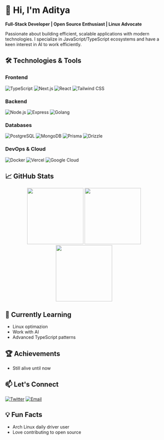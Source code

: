 # 👋 Hi, I'm Aditya

**Full-Stack Developer | Open Source Enthusiast | Linux Advocate**

Passionate about building efficient, scalable applications with modern technologies. I specialize in JavaScript/TypeScript ecosystems and have a keen interest in AI to work efficiently.

## 🛠️ Technologies & Tools

### Frontend
![TypeScript](https://img.shields.io/badge/-TypeScript-3178C6?style=flat&logo=typescript&logoColor=white)
![Next.js](https://img.shields.io/badge/-Next.js-000000?style=flat&logo=next.js&logoColor=white)
![React](https://img.shields.io/badge/-React-61DAFB?style=flat&logo=react&logoColor=black)
![Tailwind CSS](https://img.shields.io/badge/-Tailwind_CSS-38B2AC?style=flat&logo=tailwind-css&logoColor=white)

### Backend
![Node.js](https://img.shields.io/badge/-Node.js-339933?style=flat&logo=node.js&logoColor=white)
![Express](https://img.shields.io/badge/-Express-000000?style=flat&logo=express&logoColor=white)
![Golang](https://img.shields.io/badge/-Golang-E0234E?style=flat&logo=golang&logoColor=white)

### Databases
![PostgreSQL](https://img.shields.io/badge/-PostgreSQL-4169E1?style=flat&logo=postgresql&logoColor=white)
![MongoDB](https://img.shields.io/badge/-MongoDB-47A248?style=flat&logo=mongodb&logoColor=white)
![Prisma](https://img.shields.io/badge/-Prisma-2D3748?style=flat&logo=prisma&logoColor=white)
![Drizzle](https://img.shields.io/badge/-Drizzle-2D3748?style=flat&logo=drizzle&logoColor=white)

### DevOps & Cloud
![Docker](https://img.shields.io/badge/-Docker-2496ED?style=flat&logo=docker&logoColor=white)
![Vercel](https://img.shields.io/badge/-Vercel-000000?style=flat&logo=vercel&logoColor=white)
![Google Cloud](https://img.shields.io/badge/-Google_Cloud-4285F4?style=flat&logo=google-cloud&logoColor=white)

## 📈 GitHub Stats

<div align="center">
  <img height="180em" src="https://github-readme-stats.vercel.app/api?username=AdityaZxxx&show_icons=true&theme=github_dark&include_all_commits=true&count_private=true"/>
  <img height="180em" src="https://github-readme-stats.vercel.app/api/top-langs/?username=AdityaZxxx&layout=compact&langs_count=8&theme=github_dark"/>
  <img height="180em" src="https://github-readme-streak-stats.herokuapp.com/?user=AdityaZxxx&theme=github-dark"/>
</div>

## 🌱 Currently Learning
- Linux optimazion
- Work with AI
- Advanced TypeScript patterns

## 🏆 Achievements
- Still alive until now

## 📫 Let's Connect
[![Twitter](https://img.shields.io/badge/-Twitter-1DA1F2?style=for-the-badge&logo=twitter&logoColor=white)](https://twitter.com/adxxya30)
[![Email](https://img.shields.io/badge/-Email-D14836?style=for-the-badge&logo=gmail&logoColor=white)](mailto:adityaofficial714@gmail.com)

## 💡 Fun Facts
- Arch Linux daily driver user
- Love contributing to open source
